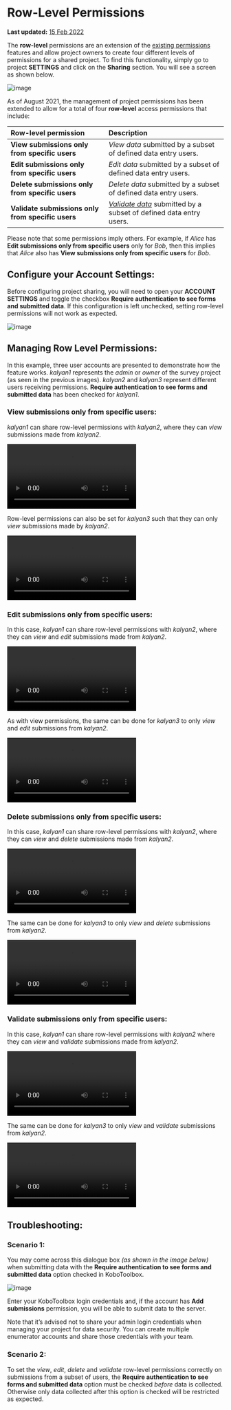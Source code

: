 # Row-Level Permissions

**Last updated:**
<a href="https://github.com/kobotoolbox/docs/blob/511ea4cb3c698a4b45e7c2b4efd1af4e356e811f/source/row_level_permissions.md" class="reference">15
Feb 2022</a>

The **row-level** permissions are an extension of the
[existing permissions](managing_permissions.md) features and allow project
owners to create four different levels of permissions for a shared project. To
find this functionality, simply go to project **SETTINGS** and click on the
**Sharing** section. You will see a screen as shown below.

![image](/images/row_level_permissions/Options.png)

As of August 2021, the management of project permissions has been extended to
allow for a total of four **row-level** access permissions that include:

| Row-level permission                              | Description                                                                                                                    |
| :------------------------------------------------ | :----------------------------------------------------------------------------------------------------------------------------- |
| **View submissions only from specific users**     | _View data_ submitted by a subset of defined data entry users.                                                                 |
| **Edit submissions only from specific users**     | _Edit data_ submitted by a subset of defined data entry users.                                                                 |
| **Delete submissions only from specific users**   | _Delete data_ submitted by a subset of defined data entry users.                                                               |
| **Validate submissions only from specific users** | <a class="reference" href="record_validation.html"><i>Validate data</i></a> submitted by a subset of defined data entry users. |

<p class="note">Please note that some permissions imply others. For example, if <i>Alice</i> has <strong>Edit submissions only from specific users</strong> only for <i>Bob</i>, then this implies that <i>Alice</i> also has <strong>View submissions only from specific users</strong> for <i>Bob</i>.</p>

## Configure your Account Settings:

Before configuring project sharing, you will need to open your **ACCOUNT
SETTINGS** and toggle the checkbox **Require authentication to see forms and
submitted data**. If this configuration is left unchecked, setting row-level
permissions will not work as expected.

![image](/images/row_level_permissions/Accounts_Settings.png)

## Managing Row Level Permissions:

In this example, three user accounts are presented to demonstrate how the
feature works. _kalyan1_ represents the _admin_ or _owner_ of the survey project
(as seen in the previous images). _kalyan2_ and _kalyan3_ represent different
users receiving permissions. **Require authentication to see forms and submitted
data** has been checked for _kalyan1_.

### View submissions only from specific users:

_kalyan1_ can share row-level permissions with _kalyan2_, where they can _view_
submissions made from _kalyan2_.

<video controls><source src="./_static/files/row_level_permissions/1_View_submissions_1.mp4" type="video/mp4"></video>

Row-level permissions can also be set for _kalyan3_ such that they can only
_view_ submissions made by _kalyan2_.

<video controls><source src="./_static/files/row_level_permissions/2_View_submissions_2.mp4" type="video/mp4"></video>

### Edit submissions only from specific users:

In this case, _kalyan1_ can share row-level permissions with _kalyan2_, where
they can _view_ and _edit_ submissions made from _kalyan2_.

<video controls><source src="./_static/files/row_level_permissions/3_Edit_Submission_1.mp4" type="video/mp4"></video>

As with view permissions, the same can be done for _kalyan3_ to only _view_ and
_edit_ submissions from _kalyan2_.

<video controls><source src="./_static/files/row_level_permissions/4_Edit_Submission_2.mp4" type="video/mp4"></video>

### Delete submissions only from specific users:

In this case, _kalyan1_ can share row-level permissions with _kalyan2_, where
they can _view_ and _delete_ submissions made from _kalyan2_.

<video controls><source src="./_static/files/row_level_permissions/5_Delete_Submissions_1.mp4" type="video/mp4"></video>

The same can be done for _kalyan3_ to only _view_ and _delete_ submissions from
_kalyan2_.

<video controls><source src="./_static/files/row_level_permissions/6_Delete_Submissions_2.mp4" type="video/mp4"></video>

### Validate submissions only from specific users:

In this case, _kalyan1_ can share row-level permissions with _kalyan2_ where
they can _view_ and _validate_ submissions made from _kalyan2_.

<video controls><source src="./_static/files/row_level_permissions/7_Validate_Submissions_1.mp4" type="video/mp4"></video>

The same can be done for _kalyan3_ to only _view_ and _validate_ submissions
from _kalyan2_.

<video controls><source src="./_static/files/row_level_permissions/8_Validate_Submissions_2.mp4" type="video/mp4"></video>

## Troubleshooting:

### Scenario 1:

You may come across this dialogue box _(as shown in the image below)_ when
submitting data with the **Require authentication to see forms and submitted
data** option checked in KoboToolbox.

![image](/images/row_level_permissions/Login.png)

Enter your KoboToolbox login credentials and, if the account has **Add
submissions** permission, you will be able to submit data to the server.

<p class="note">Note that it’s advised not to share your admin login credentials when managing your project for data security. You can create multiple enumerator accounts and share those credentials with your team.</p>

### Scenario 2:

To set the _view_, _edit_, _delete_ and _validate_ row-level permissions
correctly on submissions from a subset of users, the **Require authentication to
see forms and submitted data** option must be checked _before_ data is
collected. Otherwise only data collected after this option is checked will be
restricted as expected.
